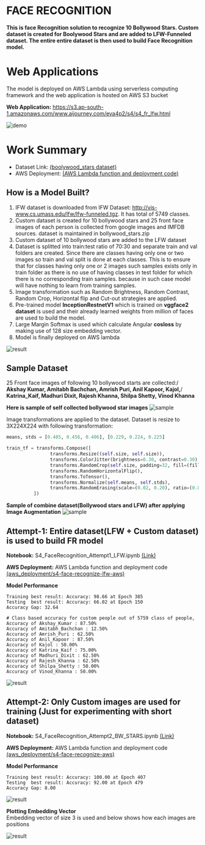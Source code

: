 # FACE RECOGNITION

**This is face Recognition solution to recognize 10 Bollywood Stars. Custom dataset is created for Boolywood Stars and are added to LFW-Funneled dataset.
The entire entire dataset is then used to build Face Recognition model.**

# Web Applications

The model is deployed on AWS Lambda using serverless computing framework and the web application is hosted on AWS S3 bucket

**Web Application:** https://s3.ap-south-1.amazonaws.com/www.aijourney.com/eva4p2/s4/s4_fr_lfw.html

![demo](doc_images/s4_demo_fr_lfw.gif)

# Work Summary

* Dataset Link: [(boolywood_stars dataset)](https://drive.google.com/file/d/1S3C9DjLRLd-ebV6j7PcGYudqJFcpbjrJ/view?usp=sharing)
* AWS Deployment: [(AWS Lambda function and deployment code)](aws_deployment/s4-face-recognize-lfw-aws)

## How is a Model Built?

1. IFW dataset is downloaded from IFW Dataset: http://vis-www.cs.umass.edu/lfw/lfw-funneled.tgz. It has total of 5749 classes.
2. Custom dataset is created for 10 bollywood stars and 25 front face images of each person is collected from google images and IMFDB sources. dataset is maintained in bollywood_stars.zip
3. Custom dataset of 10 bollywood stars are added to the LFW dataset
4. Dataset is splitted into train:test ratio of 70:30 and separate train and val folders are created. Since there are classes having only one or two images so train and val split is done at each classes. 
This is to ensure that for classes having only one or 2 images such samples exists only in train folder as there is no use of having classes in test folder for which there is no corresponding train samples.
because in such case model will have nothing to learn from training samples.
5. Image transformation such as Random Brightness, Random Contrast, Random Crop, Horizontal flip and Cut-out strategies are applied.
6. Pre-trained model **InceptionRestnetV1** which is trained on **vggface2 dataset** is used and their already learned weights from million of faces are used to build the model.
7. Large Margin Softmax is used which calculate Angular **cosloss** by making use of 128 size embedding vector.
8. Model is finally deployed on AWS lambda  

![result](doc_images/work_flow.jpg)

## Sample Dataset

25 Front face images of following 10 bollywood starts are collected:/ 
**Akshay Kumar, Amitabh Bachchan, Amrish Puri, Anil Kapoor, Kajol,**/
**Katrina_Kaif, Madhuri Dixit, Rajesh Khanna, Shilpa Shetty, Vinod Khanna**

**Here is sample of self collected bollywood star images**
![sample](doc_images/dataset_samples_bws.jpg)

Image transformations are applied to the dataset. Dataset is resize to 3X224X224 with following transformation:
```python
means, stds = [0.485, 0.456, 0.406], [0.229, 0.224, 0.225]

train_tf = transforms.Compose([
                transforms.Resize((self.size, self.size)),
                transforms.ColorJitter(brightness=0.30, contrast=0.30),
                transforms.RandomCrop(self.size, padding=32, fill=(fill_value[0],fill_value[1],fill_value[2])),
                transforms.RandomHorizontalFlip(),
                transforms.ToTensor(),
                transforms.Normalize(self.means, self.stds),
                transforms.RandomErasing(scale=(0.02, 0.20), ratio=(0.8, 1.2))                       
          ])
```

**Sample of combine dataset(Bollywood stars and LFW) after applying Image Augmentation**
![sample](doc_images/dataset_samples_lwf.jpg)

## Attempt-1: Entire dataset(LFW + Custom dataset) is used to build FR model
 
**Notebook:** S4_FaceRecognition_Attempt1_LFW.ipynb [(Link)](notebooks/S4_FaceRecognition_Attempt1_LFW.ipynb)

**AWS Deployment:** AWS Lambda function and deployment code [(aws_deployment/s4-face-recognize-lfw-aws)](aws_deployment/s4-face-recognize-lfw-aws)

**Model Performance**

```Result
Training best result: Accuracy: 98.66 at Epoch 385
Testing  best result: Accuracy: 66.02 at Epoch 150
Accuracy Gap: 32.64
```

```Result
# Class based accuracy for custom people out of 5759 class of people, 
Accuracy of Akshay_Kumar : 87.50%
Accuracy of Amitabh_Bachchan : 12.50%
Accuracy of Amrish_Puri : 62.50%
Accuracy of Anil_Kapoor : 87.50%
Accuracy of Kajol : 50.00%
Accuracy of Katrina_Kaif : 75.00%
Accuracy of Madhuri_Dixit : 62.50%
Accuracy of Rajesh_Khanna : 62.50%
Accuracy of Shilpa_Shetty : 50.00%
Accuracy of Vinod_Khanna : 50.00%
```

![result](doc_images/a1_lwf_model_history.jpg)

## Attempt-2: Only Custom images are used for training (Just for experimenting with short dataset)
 
**Notebook:** S4_FaceRecognition_Attempt2_BW_STARS.ipynb [(Link)](notebooks/S4_FaceRecognition_Attempt2_BW_STARS.ipynb)

**AWS Deployment:** AWS Lambda function and deployment code [(aws_deployment/s4-face-recognize-aws)](aws_deployment/s4-face-recognize-aws)

**Model Performance**

```Result
Training best result: Accuracy: 100.00 at Epoch 407
Testing  best result: Accuracy: 92.00 at Epoch 479
Accuracy Gap: 8.00
```

![result](doc_images/a2_bws_model_history.jpg)

**Plotting Embedding Vector**\
Embedding vector of size 3 is used and below shows how each images are positions

![result](doc_images/a2_bws_embedding.jpg)





